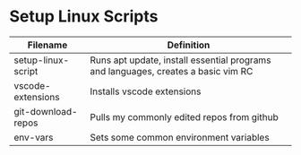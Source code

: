 # Setup Linux Scripts

| Filename | Definition |
|-|-|
| setup-linux-script | Runs apt update, install essential programs and languages, creates a basic vim RC |
| vscode-extensions  | Installs vscode extensions |
| git-download-repos | Pulls my commonly edited repos from github |
| env-vars           | Sets some common environment variables
